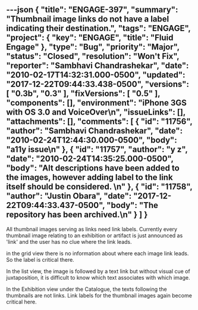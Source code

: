 ---json
{
  "title": "ENGAGE-397",
  "summary": "Thumbnail image links do not have a label indicating their destination.",
  "tags": "ENGAGE",
  "project": {
    "key": "ENGAGE",
    "title": "Fluid Engage"
  },
  "type": "Bug",
  "priority": "Major",
  "status": "Closed",
  "resolution": "Won't Fix",
  "reporter": "Sambhavi Chandrashekar",
  "date": "2010-02-17T14:32:31.000-0500",
  "updated": "2017-12-22T09:44:33.438-0500",
  "versions": [
    "0.3b",
    "0.3"
  ],
  "fixVersions": [
    "0.5"
  ],
  "components": [],
  "environment": "iPhone 3GS with OS 3.0 and VoiceOver\n",
  "issueLinks": [],
  "attachments": [],
  "comments": [
    {
      "id": "11756",
      "author": "Sambhavi Chandrashekar",
      "date": "2010-02-24T12:44:30.000-0500",
      "body": "a11y issue\n"
    },
    {
      "id": "11757",
      "author": "y z",
      "date": "2010-02-24T14:35:25.000-0500",
      "body": "Alt descriptions have been added to the images, however adding label to the link itself should be considered.&#x20;\n"
    },
    {
      "id": "11758",
      "author": "Justin Obara",
      "date": "2017-12-22T09:44:33.437-0500",
      "body": "The repository has been archived.\n"
    }
  ]
}
---
All thumbnail images serving as links need link labels. Currently every thumbnail image relating to an exhibition or artifact is just announced as 'link' and the user has no clue where the link leads.&#x20;

in the grid view there is no information about where each image link leads. So the label is critical there.

In the list view, the image is followed by a text link but without visual cue of juxtaposition, it is difficult to know which text associates with which image.

In the Exhibition view under the Catalogue, the texts following the thumbnails are not links. Link labels for the thumbnail images again become critical here.

        